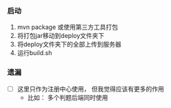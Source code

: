 ### 启动
1. mvn package 或使用第三方工具打包
2. 将打包jar移动到deploy文件夹下
3. 将deploy文件夹下的全部上传到服务器
4. 运行build.sh


### 遗漏
+ [ ] 这里只作为注册中心使用， 但我觉得应该有更多的作用
  + 比如： 多个判题后端同时使用

